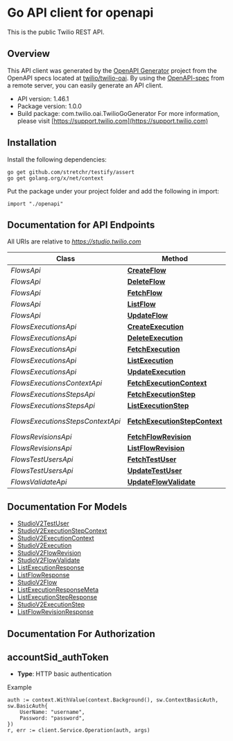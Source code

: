 # Go API client for openapi

This is the public Twilio REST API.

## Overview
This API client was generated by the [OpenAPI Generator](https://openapi-generator.tech) project from the OpenAPI specs located at [twilio/twilio-oai](https://github.com/twilio/twilio-oai/tree/main/spec).  By using the [OpenAPI-spec](https://www.openapis.org/) from a remote server, you can easily generate an API client.

- API version: 1.46.1
- Package version: 1.0.0
- Build package: com.twilio.oai.TwilioGoGenerator
For more information, please visit [https://support.twilio.com](https://support.twilio.com)

## Installation

Install the following dependencies:

```shell
go get github.com/stretchr/testify/assert
go get golang.org/x/net/context
```

Put the package under your project folder and add the following in import:

```golang
import "./openapi"
```

## Documentation for API Endpoints

All URIs are relative to *https://studio.twilio.com*

Class | Method | HTTP request | Description
------------ | ------------- | ------------- | -------------
*FlowsApi* | [**CreateFlow**](docs/FlowsApi.md#createflow) | **Post** /v2/Flows | 
*FlowsApi* | [**DeleteFlow**](docs/FlowsApi.md#deleteflow) | **Delete** /v2/Flows/{Sid} | 
*FlowsApi* | [**FetchFlow**](docs/FlowsApi.md#fetchflow) | **Get** /v2/Flows/{Sid} | 
*FlowsApi* | [**ListFlow**](docs/FlowsApi.md#listflow) | **Get** /v2/Flows | 
*FlowsApi* | [**UpdateFlow**](docs/FlowsApi.md#updateflow) | **Post** /v2/Flows/{Sid} | 
*FlowsExecutionsApi* | [**CreateExecution**](docs/FlowsExecutionsApi.md#createexecution) | **Post** /v2/Flows/{FlowSid}/Executions | 
*FlowsExecutionsApi* | [**DeleteExecution**](docs/FlowsExecutionsApi.md#deleteexecution) | **Delete** /v2/Flows/{FlowSid}/Executions/{Sid} | 
*FlowsExecutionsApi* | [**FetchExecution**](docs/FlowsExecutionsApi.md#fetchexecution) | **Get** /v2/Flows/{FlowSid}/Executions/{Sid} | 
*FlowsExecutionsApi* | [**ListExecution**](docs/FlowsExecutionsApi.md#listexecution) | **Get** /v2/Flows/{FlowSid}/Executions | 
*FlowsExecutionsApi* | [**UpdateExecution**](docs/FlowsExecutionsApi.md#updateexecution) | **Post** /v2/Flows/{FlowSid}/Executions/{Sid} | 
*FlowsExecutionsContextApi* | [**FetchExecutionContext**](docs/FlowsExecutionsContextApi.md#fetchexecutioncontext) | **Get** /v2/Flows/{FlowSid}/Executions/{ExecutionSid}/Context | 
*FlowsExecutionsStepsApi* | [**FetchExecutionStep**](docs/FlowsExecutionsStepsApi.md#fetchexecutionstep) | **Get** /v2/Flows/{FlowSid}/Executions/{ExecutionSid}/Steps/{Sid} | 
*FlowsExecutionsStepsApi* | [**ListExecutionStep**](docs/FlowsExecutionsStepsApi.md#listexecutionstep) | **Get** /v2/Flows/{FlowSid}/Executions/{ExecutionSid}/Steps | 
*FlowsExecutionsStepsContextApi* | [**FetchExecutionStepContext**](docs/FlowsExecutionsStepsContextApi.md#fetchexecutionstepcontext) | **Get** /v2/Flows/{FlowSid}/Executions/{ExecutionSid}/Steps/{StepSid}/Context | 
*FlowsRevisionsApi* | [**FetchFlowRevision**](docs/FlowsRevisionsApi.md#fetchflowrevision) | **Get** /v2/Flows/{Sid}/Revisions/{Revision} | 
*FlowsRevisionsApi* | [**ListFlowRevision**](docs/FlowsRevisionsApi.md#listflowrevision) | **Get** /v2/Flows/{Sid}/Revisions | 
*FlowsTestUsersApi* | [**FetchTestUser**](docs/FlowsTestUsersApi.md#fetchtestuser) | **Get** /v2/Flows/{Sid}/TestUsers | 
*FlowsTestUsersApi* | [**UpdateTestUser**](docs/FlowsTestUsersApi.md#updatetestuser) | **Post** /v2/Flows/{Sid}/TestUsers | 
*FlowsValidateApi* | [**UpdateFlowValidate**](docs/FlowsValidateApi.md#updateflowvalidate) | **Post** /v2/Flows/Validate | 


## Documentation For Models

 - [StudioV2TestUser](docs/StudioV2TestUser.md)
 - [StudioV2ExecutionStepContext](docs/StudioV2ExecutionStepContext.md)
 - [StudioV2ExecutionContext](docs/StudioV2ExecutionContext.md)
 - [StudioV2Execution](docs/StudioV2Execution.md)
 - [StudioV2FlowRevision](docs/StudioV2FlowRevision.md)
 - [StudioV2FlowValidate](docs/StudioV2FlowValidate.md)
 - [ListExecutionResponse](docs/ListExecutionResponse.md)
 - [ListFlowResponse](docs/ListFlowResponse.md)
 - [StudioV2Flow](docs/StudioV2Flow.md)
 - [ListExecutionResponseMeta](docs/ListExecutionResponseMeta.md)
 - [ListExecutionStepResponse](docs/ListExecutionStepResponse.md)
 - [StudioV2ExecutionStep](docs/StudioV2ExecutionStep.md)
 - [ListFlowRevisionResponse](docs/ListFlowRevisionResponse.md)


## Documentation For Authorization



## accountSid_authToken

- **Type**: HTTP basic authentication

Example

```golang
auth := context.WithValue(context.Background(), sw.ContextBasicAuth, sw.BasicAuth{
    UserName: "username",
    Password: "password",
})
r, err := client.Service.Operation(auth, args)
```

